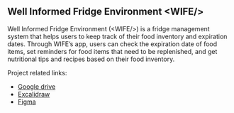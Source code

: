 ## Well Informed Fridge Environment &lt;WIFE/&gt;

Well Informed Fridge Environment (&lt;WIFE/&gt;) is a fridge management system that helps users to keep track of their food inventory and expiration dates. Through WIFE’s app, users can check the expiration date of food items, set reminders for food items that need to be replenished, and get nutritional tips and recipes based on their food inventory.

Project related links:
- [Google drive](https://drive.google.com/drive/folders/1K5lJpu4OhxjUx_qEVeNIUzoCwNx-j8lO?usp=sharing)
- [Excalidraw](https://excalidraw.com/#room=763b28e7b8410ac77fe3,e00CtYSiHU8uQe4GYhAWAg)
- [Figma](https://www.figma.com/file/MUNgfNSInBAM1bbTtsSJNT/WIFE-Mockup?node-id=0%3A1)
